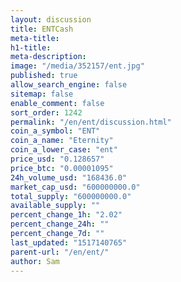 ```yaml
---
layout: discussion
title: ENTCash
meta-title: 
h1-title: 
meta-description: 
image: "/media/352157/ent.jpg"
published: true
allow_search_engine: false
sitemap: false
enable_comment: false
sort_order: 1242
permalink: "/en/ent/discussion.html"
coin_a_symbol: "ENT"
coin_a_name: "Eternity"
coin_a_lower_case: "ent"
price_usd: "0.128657"
price_btc: "0.00001095"
24h_volume_usd: "168436.0"
market_cap_usd: "600000000.0"
total_supply: "600000000.0"
available_supply: ""
percent_change_1h: "2.02"
percent_change_24h: ""
percent_change_7d: ""
last_updated: "1517140765"
parent-url: "/en/ent/"
author: Sam
---
```


